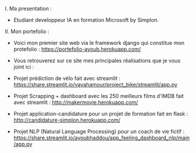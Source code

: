 I. Ma presentation :

- Etudiant developpeur IA en formation Microsoft by Simplon. 

II. Mon portefolio : 

- Voici mon premier site web via le framework django qui constitue mon protefolio : https://portefolio-ayoub.herokuapp.com/

- Vous retrouverez sur ce site mes principales réalisations que je vous joint ici :

- Projet prédiction de vélo fait avec streamlit : https://share.streamlit.io/yayahamour/project_bike/streamlit/app.py

- Projet Scrapping + dashboard avec les 250 meilleurs films d'IMDB fait avec streamlit : http://makermovie.herokuapp.com/

- Projet application-candidature pour un projet de formation fait en flask : http://candidature-simplon.herokuapp.com/

- Projet NLP (Natural Language Processing) pour un coach de vie fictif : https://share.streamlit.io/ayoubhaddou/app_feeling_dashboard_nlp/main/app.py